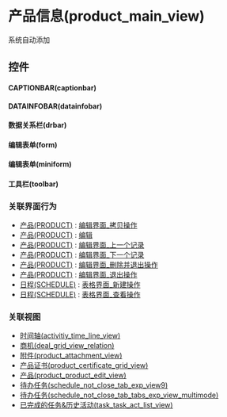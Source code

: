 # 产品信息(product_main_view)  <!-- {docsify-ignore-all} -->


系统自动添加



## 控件
#### CAPTIONBAR(captionbar)
#### DATAINFOBAR(datainfobar)
#### 数据关系栏(drbar)
#### 编辑表单(form)
#### 编辑表单(miniform)
#### 工具栏(toolbar)


### 关联界面行为
  * [产品(PRODUCT)](module/crm/product) : [编辑界面_拷贝操作](module/crm/product#界面行为)
  * [产品(PRODUCT)](module/crm/product) : [编辑](module/crm/product#界面行为)
  * [产品(PRODUCT)](module/crm/product) : [编辑界面_上一个记录](module/crm/product#界面行为)
  * [产品(PRODUCT)](module/crm/product) : [编辑界面_下一个记录](module/crm/product#界面行为)
  * [产品(PRODUCT)](module/crm/product) : [编辑界面_删除并退出操作](module/crm/product#界面行为)
  * [产品(PRODUCT)](module/crm/product) : [编辑界面_退出操作](module/crm/product#界面行为)
  * [日程(SCHEDULE)](module/crm/schedule) : [表格界面_新建操作](module/crm/schedule#界面行为)
  * [日程(SCHEDULE)](module/crm/schedule) : [表格界面_查看操作](module/crm/schedule#界面行为)

### 关联视图
  * [时间轴(activitiy_time_line_view)](app/view/activitiy_time_line_view)
  * [商机(deal_grid_view_relation)](app/view/deal_grid_view_relation)
  * [附件(product_attachment_view)](app/view/product_attachment_view)
  * [产品证书(product_certificate_grid_view)](app/view/product_certificate_grid_view)
  * [产品(product_product_edit_view)](app/view/product_product_edit_view)
  * [待办任务(schedule_not_close_tab_exp_view9)](app/view/schedule_not_close_tab_exp_view9)
  * [待办任务(schedule_not_close_tab_tabs_exp_view_multimode)](app/view/schedule_not_close_tab_tabs_exp_view_multimode)
  * [已完成的任务&历史活动(task_task_act_list_view)](app/view/task_task_act_list_view)

<script>
 const { createApp } = Vue
  createApp({
    data() {
      return {

      }
    }
  }).use(ElementPlus).mount('#app')
</script>